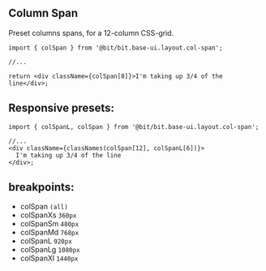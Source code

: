 ## Column Span

Preset columns spans, for a 12-column CSS-grid.

```tsx
import { colSpan } from '@bit/bit.base-ui.layout.col-span';

//...

return <div className={colSpan[8]}>I'm taking up 3/4 of the line</div>;
```

## Responsive presets:

```tsx
import { colSpanL, colSpan } from '@bit/bit.base-ui.layout.col-span';

//...
<div className={classNames(colSpan[12], colSpanL[6])}>
  I'm taking up 3/4 of the line
</div>;
```

## breakpoints:

- colSpan `(all)`
- colSpanXs `360px`
- colSpanSm `480px`
- colSpanMd `768px`
- colSpanL `920px`
- colSpanLg `1080px`
- colSpanXl `1440px`
